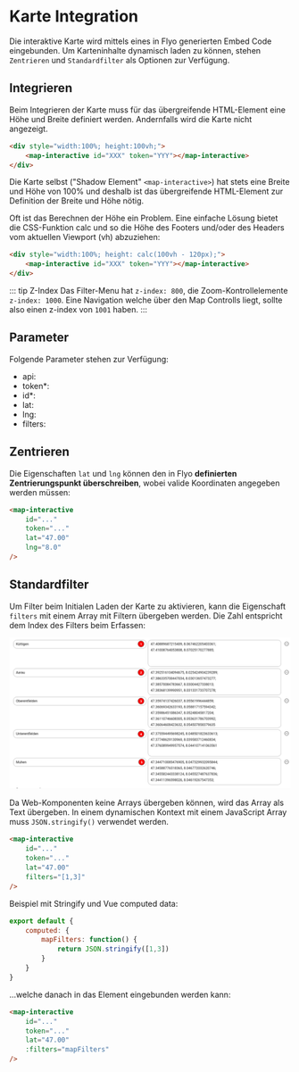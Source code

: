 # Karte Integration

Die interaktive Karte wird mittels eines in Flyo generierten Embed Code eingebunden. Um Karteninhalte dynamisch laden zu können, stehen `Zentrieren` und `Standardfilter` als Optionen zur Verfügung.

## Integrieren

Beim Integrieren der Karte muss für das übergreifende HTML-Element eine Höhe und Breite definiert werden. Andernfalls wird die Karte nicht angezeigt.

```html
<div style="width:100%; height:100vh;">
    <map-interactive id="XXX" token="YYY"></map-interactive>
</div>
```

Die Karte selbst ("Shadow Element" `<map-interactive>`) hat stets eine Breite und Höhe von 100% und deshalb ist das übergreifende HTML-Element zur Definition der Breite und Höhe nötig.

Oft ist das Berechnen der Höhe ein Problem. Eine einfache Lösung bietet die CSS-Funktion calc und so die Höhe des Footers und/oder des Headers vom aktuellen Viewport (vh) abzuziehen:

```html
<div style="width:100%; height: calc(100vh - 120px);">
    <map-interactive id="XXX" token="YYY"></map-interactive>
</div>
```

::: tip Z-Index
Das Filter-Menu hat `z-index: 800`, die Zoom-Kontrollelemente `z-index: 1000`. Eine Navigation welche über den Map Controlls liegt, sollte also einen z-index von `1001` haben.
:::

## Parameter

Folgende Parameter stehen zur Verfügung:

+ api:
+ token*:
+ id*:
+ lat:
+ lng:
+ filters:

## Zentrieren

Die Eigenschaften `lat` und `lng` können den in Flyo **definierten Zentrierungspunkt überschreiben**, wobei valide Koordinaten angegeben werden müssen:

```html
<map-interactive
    id="..."
    token="..."
    lat="47.00"
    lng="8.0"
/>
```

## Standardfilter

Um Filter beim Initialen Laden der Karte zu aktivieren, kann die Eigenschaft `filters` mit einem Array mit Filtern übergeben werden. Die Zahl entspricht dem Index des Filters beim Erfassen:

![Webflow Mapping](assets/map/filters.png)

Da Web-Komponenten keine Arrays übergeben können, wird das Array als Text übergeben. In einem dynamischen Kontext mit einem JavaScript Array muss `JSON.stringify()` verwendet werden.

```html
<map-interactive
    id="..."
    token="..."
    lat="47.00"
    filters="[1,3]"
/>
```

Beispiel mit Stringify und Vue computed data:

```js
export default {
    computed: {
        mapFilters: function() {
            return JSON.stringify([1,3])
        }
    }
}
```

...welche danach in das Element eingebunden werden kann:

```html
<map-interactive
    id="..."
    token="..."
    lat="47.00"
    :filters="mapFilters"
/>
```
